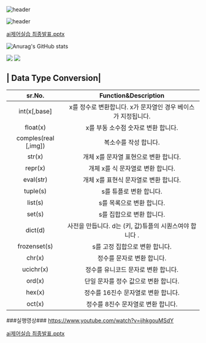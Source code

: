 ![header](https://capsule-render.vercel.app/api?type=wave&color=auto&height=300&section=header&text=Junsang%20Park&fontSize=90)

![header](https://capsule-render.vercel.app/api?type=rounded&color=auto&height=100&section=header&text=창원폴리텍%20스마트팩토리과%20A반&fontSize=50)


[ai제어실습 최종발표.pptx](https://github.com/js031205/js031205/files/10214261/ai.pptx)




![Anurag's GitHub stats](https://github-readme-stats.vercel.app/api?username=js031205&show_icons=true&theme=radical)



<a href="https://www.instagram.com/jxxnxxang/"><img src="https://img.shields.io/badge/jxxnxxang-E4405F?style=flat-square&logo=Instagram&logoColor=white"/></a> <img src="https://img.shields.io/badge/js12005@naver.com-03C75A?style=flat-square&logo=Naver&logoColor=white"/>





| Data Type Conversion|
---
| sr.No. | Function&Description |
| :-------------: | :-------------: | 
| int(x[,base] | x를 정수로 변환합니다. x가 문자열인 경우 베이스가 지정됩니다. 
| float(x) |  x를 부동 소수점 숫자로 변환 합니다. | 
| comples(real [,img]) |  복소수를 작성 합니다. | 
| str(x) |  개체 x를 문자열 표현으로 변환 합니다. | 
| repr(x) |  개체 x를 식 문자열로 변환 합니다. | 
| eval(str) |  개체 x를 표현식 문자열로 변환 합니다. | 
| tuple(s) |  s를 튜플로 변환 합니다. | 
| list(s) |  s를 목록으로 변환 합니다. | 
| set(s) |  s를 집합으로 변환 합니다.|
| dict(d) |  사전을 만듭니다. d는 (키, 값)튜플의 시퀀스여야 합니다 . | 
| frozenset(s) |  s를 고정 집합으로 변환 합니다. | 
| chr(x) |  정수를 문자로 변환 합니다. | 
| ucichr(x) |  정수를 유니코드 문자로 변환 합니다. |
| ord(x) |  단일 문자를 정수 값으로 변환 합니다. |  
| hex(x) |  정수를 16진수 문자열로 변환 합니다. | 
| oct(x) |  정수를 8진수 문자열로 변환 합니다. | 

###실행영상###
https://www.youtube.com/watch?v=ijhkgouMSdY

[ai제어실습 최종발표.pptx](https://github.com/js031205/js031205/files/10214261/ai.pptx)
